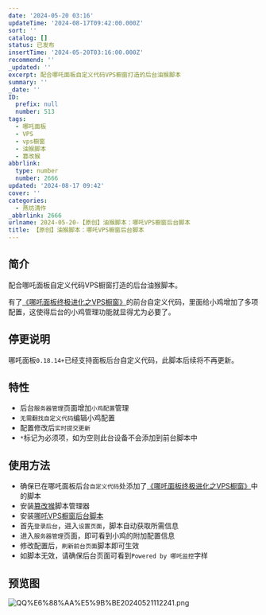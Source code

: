 ```yaml
---
date: '2024-05-20 03:16'
updateTime: '2024-08-17T09:42:00.000Z'
sort: ''
catalog: []
status: 已发布
insertTime: '2024-05-20T03:16:00.000Z'
recommend: ''
_updated: ''
excerpt: 配合哪吒面板自定义代码VPS橱窗打造的后台油猴脚本
summary: ''
_date: ''
ID:
  prefix: null
  number: 513
tags:
  - 哪吒面板
  - VPS
  - vps橱窗
  - 油猴脚本
  - 篡改猴
abbrlink:
  type: number
  number: 2666
updated: '2024-08-17 09:42'
cover: ''
categories:
  - 燕坊清作
_abbrlink: 2666
urlname: 2024-05-20-【原创】油猴脚本：哪吒VPS橱窗后台脚本
title: 【原创】油猴脚本：哪吒VPS橱窗后台脚本
---
```


## **简介**


配合哪吒面板自定义代码VPS橱窗打造的后台油猴脚本。


有了[《哪吒面板终极进化之VPS橱窗》](https://www.bmqy.net/2665.html)的前台自定义代码，里面给小鸡增加了多项配置，这使得后台的小鸡管理功能就显得尤为必要了。


## 停更说明


哪吒面板`0.18.14+`已经支持面板后台自定义代码，此脚本后续将不再更新。


## **特性**

- 后台`服务器管理`页面增加`小鸡配置`管理
- `无需翻找自定义代码`编辑小鸡配置
- 配置修改后`实时提交更新`
- `*`标记为必须项，如为空则此台设备不会添加到前台脚本中

## **使用方法**

- 确保已在哪吒面板后台`自定义代码`处添加了[《哪吒面板终极进化之VPS橱窗》](https://www.bmqy.net/2665.html)中的脚本
- 安装[篡改猴](https://www.tampermonkey.net/)脚本管理器
- 安装[哪吒VPS橱窗后台脚本](https://greasyfork.org/zh-CN/scripts/495551)
- 首先`登录后台`，进入`设置页面`，脚本自动获取所需信息
- 进入`服务器管理`页面，即可看到小鸡的附加配置信息
- 修改配置后，`刷新前台页面`脚本即可生效
- 如脚本无效，请确保后台页面可看到`Powered by 哪吒监控`字样

## 预览图


![QQ%E6%88%AA%E5%9B%BE20240521112241.png](https://image.bmqy.net/upload/5f4d8178176208b77d5b34ce65904b45.png)

